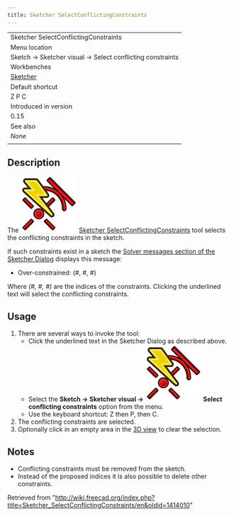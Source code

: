 ```yaml
---
title: Sketcher SelectConflictingConstraints
---
```


|                                                           |
| --------------------------------------------------------- |
| Sketcher SelectConflictingConstraints                     |
| Menu location                                             |
| Sketch → Sketcher visual → Select conflicting constraints |
| Workbenches                                               |
| [Sketcher](/Sketcher_Workbench "Sketcher Workbench")      |
| Default shortcut                                          |
| Z P C                                                     |
| Introduced in version                                     |
| 0.15                                                      |
| See also                                                  |
| _None_                                                    |
|                                                           |

## Description

The ![](/src/assets/images/Sketcher_SelectConflictingConstraints.svg) [Sketcher SelectConflictingConstraints](/Sketcher_SelectConflictingConstraints "Sketcher SelectConflictingConstraints") tool selects the conflicting constraints in the sketch.

If such constraints exist in a sketch the [Solver messages section of the Sketcher Dialog](/Sketcher_Dialog#Solver_messages "Sketcher Dialog") displays this message:

- Over-constrained: (#, #, #)

Where _(#, #, #)_ are the indices of the constraints. Clicking the underlined text will select the conflicting constraints.

## Usage

1. There are several ways to invoke the tool:
   - Click the underlined text in the Sketcher Dialog as described above.
   - Select the **Sketch → Sketcher visual → ![](/src/assets/images/Sketcher_SelectConflictingConstraints.svg) Select conflicting constraints** option from the menu.
   - Use the keyboard shortcut: Z then P, then C.
2. The conflicting constraints are selected.
3. Optionally click in an empty area in the [3D view](/3D_view "3D view") to clear the selection.

## Notes

- Conflicting constraints must be removed from the sketch.
- Instead of the proposed indices it is also possible to delete other constraints.

Retrieved from "<http://wiki.freecad.org/index.php?title=Sketcher_SelectConflictingConstraints/en&oldid=1414010>"
